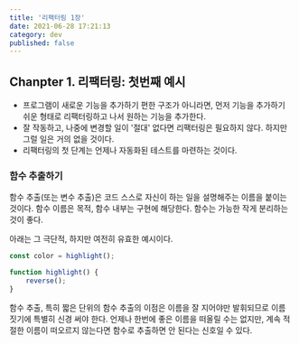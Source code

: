 ```yaml
---
title: '리팩터링 1장'
date: 2021-06-28 17:21:13
category: dev
published: false
---
```


## Chanpter 1. 리팩터링: 첫번째 예시

- 프로그램이 새로운 기능을 추가하기 편한 구조가 아니라면, 먼저 기능을 추가하기 쉬운 형태로 리팩터링하고 나서 원하는 기능을 추가한다.
- 잘 작동하고, 나중에 변경할 일이 '절대' 없다면 리팩터링은 필요하지 않다. 하지만 그럴 일은 거의 없을 것이다.
- 리팩터링의 첫 단계는 언제나 자동화된 테스트를 마련하는 것이다.

### 함수 추출하기

함수 추출(또는 변수 추출)은 코드 스스로 자신이 하는 일을 설명해주는 이름을 붙이는 것이다. 함수 이름은 목적, 함수 내부는 구현에 해당한다. 함수는 가능한 작게 분리하는 것이 좋다.

아래는 그 극단적, 하지만 여전히 유효한 예시이다.

```js
const color = highlight();

function highlight() {
    reverse(); 
}
```

함수 추출, 특히 짧은 단위의 함수 추출의 이점은 이름을 잘 지어야만 발휘되므로 이름 짓기에 특별히 신경 써야 한다. 언제나 한번에 좋은 이름을 떠올릴 수는 없지만, 계속 적절한 이름이 떠오르지 않는다면 함수로 추출하면 안 된다는 신호일 수 있다.
